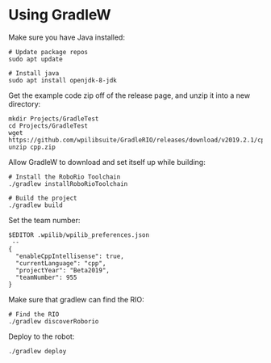 # Using GradleW

Make sure you have Java installed:
```
# Update package repos
sudo apt update 

# Install java
sudo apt install openjdk-8-jdk 
```

Get the example code zip off of the release page, and unzip it into a new directory:
```
mkdir Projects/GradleTest
cd Projects/GradleTest
wget https://github.com/wpilibsuite/GradleRIO/releases/download/v2019.2.1/cpp.zip
unzip cpp.zip 
```

Allow GradleW to download and set itself up while building:
```
# Install the RoboRio Toolchain
./gradlew installRoboRioToolchain

# Build the project
./gradlew build
```

Set the team number:
```
$EDITOR .wpilib/wpilib_preferences.json
 --
{
  "enableCppIntellisense": true,
  "currentLanguage": "cpp",
  "projectYear": "Beta2019",
  "teamNumber": 955
}
```

Make sure that gradlew can find the RIO:
```
# Find the RIO
./gradlew discoverRoborio
```

Deploy to the robot:
```
./gradlew deploy
```
